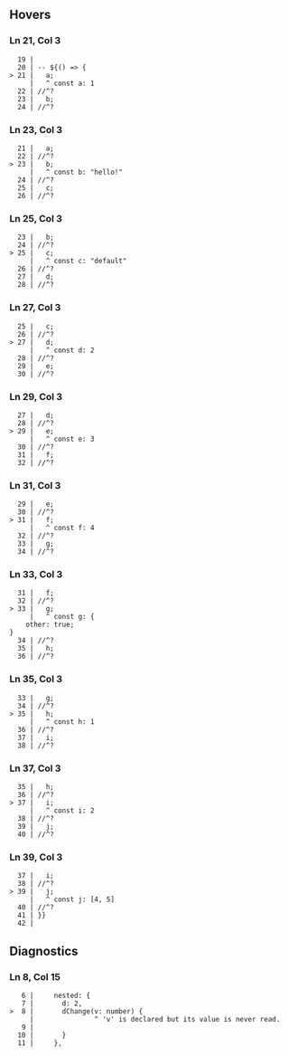 ## Hovers
### Ln 21, Col 3
```marko
  19 |
  20 | -- ${() => {
> 21 |   a;
     |   ^ const a: 1
  22 | //^?
  23 |   b;
  24 | //^?
```

### Ln 23, Col 3
```marko
  21 |   a;
  22 | //^?
> 23 |   b;
     |   ^ const b: "hello!"
  24 | //^?
  25 |   c;
  26 | //^?
```

### Ln 25, Col 3
```marko
  23 |   b;
  24 | //^?
> 25 |   c;
     |   ^ const c: "default"
  26 | //^?
  27 |   d;
  28 | //^?
```

### Ln 27, Col 3
```marko
  25 |   c;
  26 | //^?
> 27 |   d;
     |   ^ const d: 2
  28 | //^?
  29 |   e;
  30 | //^?
```

### Ln 29, Col 3
```marko
  27 |   d;
  28 | //^?
> 29 |   e;
     |   ^ const e: 3
  30 | //^?
  31 |   f;
  32 | //^?
```

### Ln 31, Col 3
```marko
  29 |   e;
  30 | //^?
> 31 |   f;
     |   ^ const f: 4
  32 | //^?
  33 |   g;
  34 | //^?
```

### Ln 33, Col 3
```marko
  31 |   f;
  32 | //^?
> 33 |   g;
     |   ^ const g: {
    other: true;
}
  34 | //^?
  35 |   h;
  36 | //^?
```

### Ln 35, Col 3
```marko
  33 |   g;
  34 | //^?
> 35 |   h;
     |   ^ const h: 1
  36 | //^?
  37 |   i;
  38 | //^?
```

### Ln 37, Col 3
```marko
  35 |   h;
  36 | //^?
> 37 |   i;
     |   ^ const i: 2
  38 | //^?
  39 |   j;
  40 | //^?
```

### Ln 39, Col 3
```marko
  37 |   i;
  38 | //^?
> 39 |   j;
     |   ^ const j: [4, 5]
  40 | //^?
  41 | }}
  42 |
```

## Diagnostics
### Ln 8, Col 15
```marko
   6 |     nested: {
   7 |       d: 2,
>  8 |       dChange(v: number) {
     |               ^ 'v' is declared but its value is never read.
   9 |
  10 |       }
  11 |     },
```


